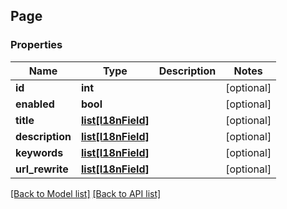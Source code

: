 ## Page

### Properties
Name | Type | Description | Notes
------------ | ------------- | ------------- | -------------
**id** | **int** |  | [optional] 
**enabled** | **bool** |  | [optional] 
**title** | [**list[I18nField]**](#I18nField) |  | [optional] 
**description** | [**list[I18nField]**](#I18nField) |  | [optional] 
**keywords** | [**list[I18nField]**](#I18nField) |  | [optional] 
**url_rewrite** | [**list[I18nField]**](#I18nField) |  | [optional] 

[[Back to Model list]](#documentation-for-models) [[Back to API list]](#documentation-for-api-endpoints)



